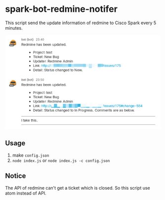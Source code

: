 # spark-bot-redmine-notifer

This script send the update information of redmine to Cisco Spark every 5 minutes.

![chat](https://github.com/kongou-ae/spark-bot-redmine-notifer/raw/master/sample.png)

## Usage
1. make `config.json`
1. `node index.js` or `node index.js -c config.json`

## Notice
The API of redmine can't get a ticket which is closed. So this script use atom instead of API.
